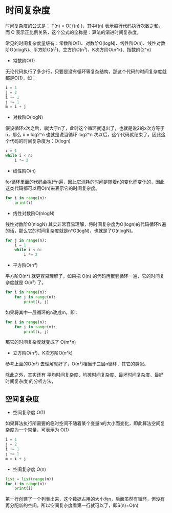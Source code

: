 # 时间复杂度

时间复杂度的公式是： T(n) = O( f(n) )，其中f(n) 表示每行代码执行次数之和，而 O 表示正比例关系，这个公式的全称是：算法的渐进时间复杂度。

常见的时间复杂度量级有：常数阶O(1)、对数阶O(logN)、线性阶O(n)、线性对数阶O(nlogN)、平方阶O(n²)、立方阶O(n³)、K次方阶O(n^k)、指数阶(2^n)

+ 常数阶O(1)

无论代码执行了多少行，只要是没有循环等复杂结构，那这个代码的时间复杂度就都是O(1)，如：

```python
i = 1
j = 2
i += 1
j += 1
m = i + j
```

+ 对数阶O(logN)

假设循环x次之后，i就大于n了，此时这个循环就退出了，也就是说2的x次方等于n，那么 x = log2^n
也就是说当循环 log2^n 次以后，这个代码就结束了。因此这个代码的时间复杂度为：O(logn)

```python
i = 1
while i < n:
    i *= 2
```

+ 线性阶O(n)

for循环里面的代码会执行n遍，因此它消耗的时间是随着n的变化而变化的，因此这类代码都可以用O(n)来表示它的时间复杂度。

```python
for i in range(n):
    print(i)
```

+ 线性对数阶O(nlogN)

线性对数阶O(nlogN) 其实非常容易理解，将时间复杂度为O(logn)的代码循环N遍的话，那么它的时间复杂度就是n*O(logN)，也就是了O(nlogN)。

```python
for j in range(n):
    i = 1
    while i < n:
        i *= 2
```

+ 平方阶O(n²)

平方阶O(n²) 就更容易理解了，如果把 O(n) 的代码再嵌套循环一遍，它的时间复杂度就是 O(n²) 了。

```python
for i in range(n):
    for j in range(n):
        print(i, j)
```

如果将其中一层循环的n改成m，即：

```python
for i in range(n):
    for j in range(m):
        print(i, j)
```

那它的时间复杂度就变成了 O(m*n)

+ 立方阶O(n³)、K次方阶O(n^k)

参考上面的O(n²) 去理解就好了，O(n³)相当于三层n循环，其它的类似。

除此之外，其实还有 平均时间复杂度、均摊时间复杂度、最坏时间复杂度、最好时间复杂度 的分析方法，

## 空间复杂度

+ 空间复杂度 O(1)

如果算法执行所需要的临时空间不随着某个变量n的大小而变化，即此算法空间复杂度为一个常量，可表示为 O(1)

```python
i = 1
j = 2
i += 1
j += 1
m = i + j
```

+ 空间复杂度 O(n)

```python
list = list(range(n))
for i in range(n):
    print(i)
```

第一行创建了一个列表出来，这个数据占用的大小为n，后面虽然有循环，但没有再分配新的空间，所以空间复杂度看第一行就可以了，即S(n)=O(n)
